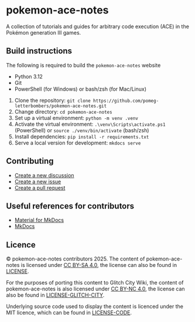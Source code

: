 # pokemon-ace-notes
A collection of tutorials and guides for arbitrary code execution (ACE) in the Pokémon generation III games.

## Build instructions
The following is required to build the `pokemon-ace-notes` website
- Python 3.12
- Git
- PowerShell (for Windows) or bash/zsh (for Mac/Linux)

1. Clone the repository: `git clone https://github.com/pomeg-letterbombers/pokemon-ace-notes.git`
2. Change directory: `cd pokemon-ace-notes`
3. Set up a virtual environment: `python -m venv .venv`
4. Activate the virtual environment: `.\venv\Scripts\activate.ps1` (PowerShell) or `source ./venv/bin/activate` (bash/zsh)
5. Install dependencies: `pip install -r requirements.txt`
6. Serve a local version for development: `mkdocs serve`

## Contributing
- [Create a new discussion](https://github.com/pomeg-letterbombers/pokemon-ace-notes/discussions/)
- [Create a new issue](https://github.com/pomeg-letterbombers/pokemon-ace-notes/issues)
- [Create a pull request](https://github.com/pomeg-letterbombers/pokemon-ace-notes/pulls)

## Useful references for contributors
- [Material for MkDocs](https://squidfunk.github.io/mkdocs-material/)
- [MkDocs](https://www.mkdocs.org/)

## Licence
© pokemon-ace-notes contributors 2025.
The content of pokemon-ace-notes is licensed under [CC BY-SA 4.0](https://creativecommons.org/licenses/by-sa/4.0/?ref=chooser-v1), the license can also be found in [LICENSE](LICENSE).

For the purposes of porting this content to Glitch City Wiki, the content of pokemon-ace-notes is also licensed under [CC BY-NC 4.0](https://creativecommons.org/licenses/by-nc/4.0/), the license can also be found in [LICENSE-GLITCH-CITY](LICENSE-GLITCH-CITY).

Underlying source code used to display the content is licenced under the MIT licence, which can be found in [LICENSE-CODE](LICENSE-CODE).
